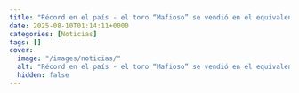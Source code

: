 ```yaml
---
title: "Récord en el país - el toro “Mafioso” se vendió en el equivalente a US$200.000 por su 50%"
date: 2025-08-10T01:14:11+0000
categories: [Noticias]
tags: []
cover:
  image: "/images/noticias/"
  alt: "Récord en el país - el toro “Mafioso” se vendió en el equivalente a US$200.000 por su 50%"
  hidden: false
---
```




